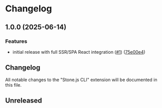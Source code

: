 # Changelog

## 1.0.0 (2025-06-14)


### Features

* initial release with full SSR/SPA React integration ([#1](https://github.com/stone-foundation/stone-js-cli/issues/1)) ([75e00e4](https://github.com/stone-foundation/stone-js-cli/commit/75e00e4f38b5048f89a5951e478a58bc5a4e6b13))

## Changelog

All notable changes to the "Stone.js CLI" extension will be documented in this file.

## Unreleased
